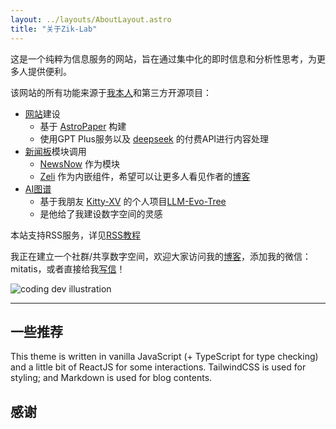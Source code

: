 ```yaml
---
layout: ../layouts/AboutLayout.astro
title: "关于Zik-Lab"
---
```


这是一个纯粹为信息服务的网站，旨在通过集中化的即时信息和分析性思考，为更多人提供便利。

该网站的所有功能来源于[我本人](https://zik-3.com)和第三方开源项目：

- [网站](https://lab.zik-3.com)建设
    - 基于 [AstroPaper](https://github.com/satnaing/astro-paper) 构建
    - 使用GPT Plus服务以及 [deepseek](https://platform.deepseek.com/) 的付费API进行内容处理
- [新闻板](https://lab.zik-3.com/board)模块调用
    -  [NewsNow](https://github.com/ourongxing/newsnow) 作为模块
    -  [Zeli](https://zeli.app/zh) 作为内嵌组件，希望可以让更多人看见作者的[博客](https://mazzzystar.com/)
- [AI图谱](https://lab.zik-3.com/llm/)
    - 基于我朋友 [Kitty-XV](https://github.com/Kitty-XV) 的个人项目[LLM-Evo-Tree](https://github.com/Kitty-XV/LLM-Evo-Tree)
    - 是他给了我建设数字空间的灵感


本站支持RSS服务，详见[RSS教程]()

我正在建立一个社群/共享数字空间，欢迎大家访问我的[博客](https://zik-3.com)，添加我的微信：mitatis，或者直接给我[写信](https://letterbird.co/mitatis)！

<div>
  <img src="/dev.svg" class="sm:w-1/2 mx-auto" alt="coding dev illustration" title="我喜欢这张图">
</div>

---

## 一些推荐

This theme is written in vanilla JavaScript (+ TypeScript for type checking) and a little bit of ReactJS for some interactions. TailwindCSS is used for styling; and Markdown is used for blog contents.

## 感谢
